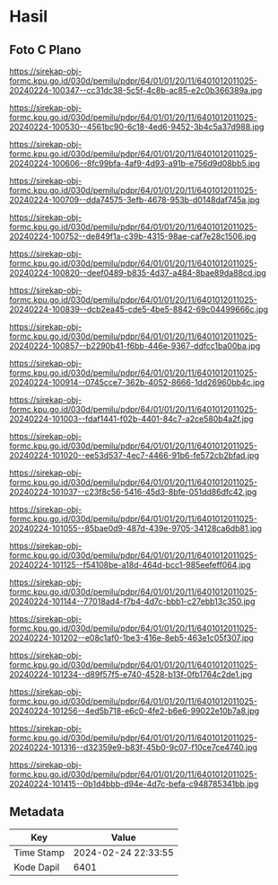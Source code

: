 # Hasil

## Foto C Plano

https://sirekap-obj-formc.kpu.go.id/030d/pemilu/pdpr/64/01/01/20/11/6401012011025-20240224-100347--cc31dc38-5c5f-4c8b-ac85-e2c0b366389a.jpg

https://sirekap-obj-formc.kpu.go.id/030d/pemilu/pdpr/64/01/01/20/11/6401012011025-20240224-100530--4561bc90-6c18-4ed6-9452-3b4c5a37d988.jpg

https://sirekap-obj-formc.kpu.go.id/030d/pemilu/pdpr/64/01/01/20/11/6401012011025-20240224-100606--8fc99bfa-4af9-4d93-a91b-e756d9d08bb5.jpg

https://sirekap-obj-formc.kpu.go.id/030d/pemilu/pdpr/64/01/01/20/11/6401012011025-20240224-100709--dda74575-3efb-4678-953b-d0148daf745a.jpg

https://sirekap-obj-formc.kpu.go.id/030d/pemilu/pdpr/64/01/01/20/11/6401012011025-20240224-100752--de849f1a-c39b-4315-98ae-caf7e28c1506.jpg

https://sirekap-obj-formc.kpu.go.id/030d/pemilu/pdpr/64/01/01/20/11/6401012011025-20240224-100820--deef0489-b835-4d37-a484-8bae89da88cd.jpg

https://sirekap-obj-formc.kpu.go.id/030d/pemilu/pdpr/64/01/01/20/11/6401012011025-20240224-100839--dcb2ea45-cde5-4be5-8842-69c04499666c.jpg

https://sirekap-obj-formc.kpu.go.id/030d/pemilu/pdpr/64/01/01/20/11/6401012011025-20240224-100857--b2290b41-f6bb-446e-9367-ddfcc1ba00ba.jpg

https://sirekap-obj-formc.kpu.go.id/030d/pemilu/pdpr/64/01/01/20/11/6401012011025-20240224-100914--0745cce7-362b-4052-8666-1dd26960bb4c.jpg

https://sirekap-obj-formc.kpu.go.id/030d/pemilu/pdpr/64/01/01/20/11/6401012011025-20240224-101003--fdaf1441-f02b-4401-84c7-a2ce580b4a2f.jpg

https://sirekap-obj-formc.kpu.go.id/030d/pemilu/pdpr/64/01/01/20/11/6401012011025-20240224-101020--ee53d537-4ec7-4466-91b6-fe572cb2bfad.jpg

https://sirekap-obj-formc.kpu.go.id/030d/pemilu/pdpr/64/01/01/20/11/6401012011025-20240224-101037--c23f8c56-5416-45d3-8bfe-051dd86dfc42.jpg

https://sirekap-obj-formc.kpu.go.id/030d/pemilu/pdpr/64/01/01/20/11/6401012011025-20240224-101055--85bae0d9-487d-439e-9705-34128ca6db81.jpg

https://sirekap-obj-formc.kpu.go.id/030d/pemilu/pdpr/64/01/01/20/11/6401012011025-20240224-101125--f54108be-a18d-464d-bcc1-985eefeff064.jpg

https://sirekap-obj-formc.kpu.go.id/030d/pemilu/pdpr/64/01/01/20/11/6401012011025-20240224-101144--77018ad4-f7b4-4d7c-bbb1-c27ebb13c350.jpg

https://sirekap-obj-formc.kpu.go.id/030d/pemilu/pdpr/64/01/01/20/11/6401012011025-20240224-101202--e08c1af0-1be3-416e-8eb5-463e1c05f307.jpg

https://sirekap-obj-formc.kpu.go.id/030d/pemilu/pdpr/64/01/01/20/11/6401012011025-20240224-101234--d89f57f5-e740-4528-b13f-0fb1764c2de1.jpg

https://sirekap-obj-formc.kpu.go.id/030d/pemilu/pdpr/64/01/01/20/11/6401012011025-20240224-101256--4ed5b718-e6c0-4fe2-b6e6-99022e10b7a8.jpg

https://sirekap-obj-formc.kpu.go.id/030d/pemilu/pdpr/64/01/01/20/11/6401012011025-20240224-101316--d32359e9-b83f-45b0-9c07-f10ce7ce4740.jpg

https://sirekap-obj-formc.kpu.go.id/030d/pemilu/pdpr/64/01/01/20/11/6401012011025-20240224-101415--0b1d4bbb-d94e-4d7c-befa-c948785341bb.jpg


## Metadata

| Key        | Value               |
| ---------- | ------------------- |
| Time Stamp | 2024-02-24 22:33:55 |
| Kode Dapil | 6401                |



